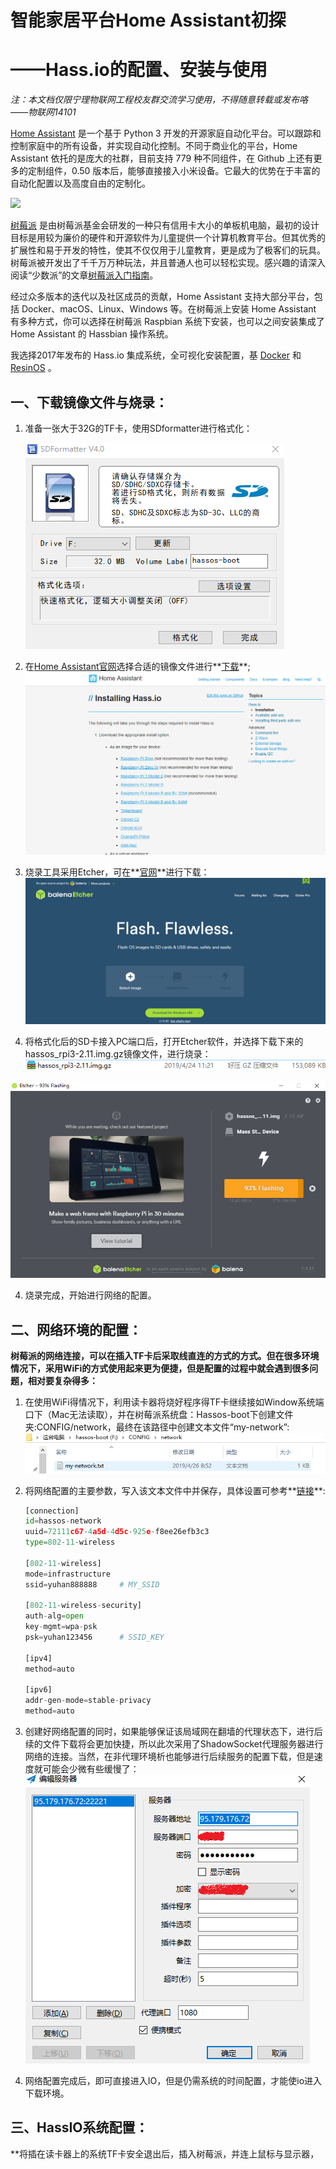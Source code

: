 #  智能家居平台Home Assistant初探

#  ——Hass.io的配置、安装与使用





*注：本文档仅限宁理物联网工程校友群交流学习使用，不得随意转载或发布咯——物联网14101*



[Home Assistant](https://home-assistant.io/) 是一个基于 Python 3 开发的开源家庭自动化平台。可以跟踪和控制家庭中的所有设备，并实现自动化控制。不同于商业化的平台，Home Assistant 依托的是庞大的社群，目前支持 779 种不同组件，在 Github 上还有更多的定制组件，0.50 版本后，能够直接接入小米设备。它最大的优势在于丰富的自动化配置以及高度自由的定制化。

![](pic/1.gif)

[树莓派](https://www.raspberrypi.org/) 是由树莓派基金会研发的一种只有信用卡大小的单板机电脑，最初的设计目标是用较为廉价的硬件和开源软件为儿童提供一个计算机教育平台。但其优秀的扩展性和易于开发的特性，使其不仅仅用于儿童教育，更是成为了极客们的玩具。树莓派被开发出了千千万万种玩法，并且普通人也可以轻松实现。感兴趣的请深入阅读“少数派”的文章[树莓派入门指南](https://sspai.com/post/38542)。

经过众多版本的迭代以及社区成员的贡献，Home Assistant 支持大部分平台，包括 Docker、macOS、Linux、Windows 等。在树莓派上安装 Home Assistant 有多种方式，你可以选择在树莓派 Raspbian 系统下安装，也可以之间安装集成了 Home Assistant 的 Hassbian 操作系统。

我选择2017年发布的 Hass.io 集成系统，全可视化安装配置，基 [Docker](https://www.docker.com/) 和  [ResinOS](https://resinos.io/) 。



## 一、下载镜像文件与烧录：

1. 准备一张大于32G的TF卡，使用SDformatter进行格式化：

   ![](pic/1.1.png)

2. 在[Home Assistant官网](https://www.home-assistant.io/)选择合适的镜像文件进行**[下载](https://www.home-assistant.io/hassio/installation/)**;![](pic\1.2.png)

3. 烧录工具采用Etcher，可在**[官网](https://www.balena.io/etcher/)**进行下载：![](pic\1.3.png)

4. 将格式化后的SD卡接入PC端口后，打开Etcher软件，并选择下载下来的hassos_rpi3-2.11.img.gz镜像文件，进行烧录：
![](pic\1.4.png)

![](pic\1.5.png)

4. 烧录完成，开始进行网络的配置。



## 二、网络环境的配置：

​        **树莓派的网络连接，可以在插入TF卡后采取线直连的方式的方式。但在很多环境情况下，采用WiFi的方式使用起来更为便捷，但是配置的过程中就会遇到很多问题，相对要复杂得多：**

1. 在使用WiFi得情况下，利用读卡器将烧好程序得TF卡继续接如Window系统端口下（Mac无法读取），并在树莓派系统盘：Hassos-boot下创建文件夹:CONFIG/network，最终在该路径中创建文本文件“my-network”:![](pic/2.1.png)

2. 将网络配置的主要参数，写入该文本文件中并保存，具体设置可参考**[链接](https://github.com/home-assistant/hassos/blob/dev/Documentation/network.md)**:

   ```python
   [connection]
   id=hassos-network
   uuid=72111c67-4a5d-4d5c-925e-f8ee26efb3c3
   type=802-11-wireless
   
   [802-11-wireless]
   mode=infrastructure
   ssid=yuhan888888     # MY_SSID
   
   [802-11-wireless-security]
   auth-alg=open
   key-mgmt=wpa-psk
   psk=yuhan123456      # SSID_KEY
   
   [ipv4]
   method=auto
   
   [ipv6]
   addr-gen-mode=stable-privacy
   method=auto
   ```

3. 创建好网络配置的同时，如果能够保证该局域网在翻墙的代理状态下，进行后续的文件下载将会更加快捷，所以此次采用了ShadowSocket代理服务器进行网络的连接。当然，在非代理环境析也能够进行后续服务的配置下载，但是速度就可能会少微有些缓慢了：![](pic\2.2.png)

4. 网络配置完成后，即可直接进入IO，但是仍需系统的时间配置，才能使io进入下载环境。


## 三、HassIO系统配置：

**将插在读卡器上的系统TF卡安全退出后，插入树莓派，并连上鼠标与显示器，

